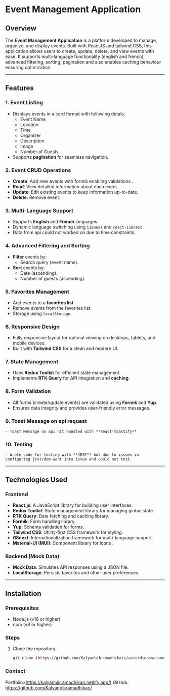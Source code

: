 # Event Management Application

## Overview

The **Event Management Application** is a platform developed to manage, organize, and display events. Built with ReactJS and tailwind CSS, this application allows users to create, update, delete, and view events with ease. It supports multi-language functionality (english and french), advanced filtering, sorting, pagination and also enables caching behaviour ensuring optimization.

---

## Features

### 1. **Event Listing**
   - Displays events in a card format with following detals:
     - Event Name
     - Location
     - Time
     - Organizer
     - Description
     - Image
     - Number of Guests
   - Supports **pagination** for seamless navigation.

### 2. **Event CRUD Operations**
   - **Create**: Add new events with formik enabling validations .
   - **Read**: View detailed information about each event.
   - **Update**: Edit existing events to keep information up-to-date.
   - **Delete**: Remove event.

### 3. **Multi-Language Support**
   - Supports **English** and **French** languages.
   - Dynamic language switching using `i18next` and `react-i18next`.
   - Data from api could not worked on due to time constraints.

### 4. **Advanced Filtering and Sorting**
   - **Filter** events by:
     - Search query (event name).
   - **Sort** events by:
     - Date (ascending).
     - Number of guests (ascending).

### 5. **Favorites Management**
   - Add events to a **favorites list**.
   - Remove events from the favorites list.
   - Storage using `localStorage`.

### 6. **Responsive Design**
   - Fully responsive layout for optimal viewing on desktops, tablets, and mobile devices.
   - Built with **Tailwind CSS** for a clean and modern UI.

### 7. **State Management**
   - Uses **Redux Toolkit** for efficient state management.
   - Implements **RTK Query** for API integration and **caching**.

### 8. **Form Validation**
   - All forms (create/update events) are validated using **Formik** and **Yup**.
   - Ensures data integrity and provides user-friendly error messages.
### 9. **Toast  Message on api request**
    - Toast Message on api hit handled with **react-toastify**
### 10. **Testing**
    - Wrote code for testing with **JEST** but due to issues in configuring jest/dom went into issue and could not test.
    
     

---

## Technologies Used

### Frontend
- **React.js**: A JavaScript library for building user interfaces.
- **Redux Toolkit**: State management library for managing global state.
- **RTK Query**: Data fetching and caching library.
- **Formik**: Form handling library.
- **Yup**: Schema validation for forms.
- **Tailwind CSS**: Utility-first CSS framework for styling.
- **i18next**: Internationalization framework for multi-language support.
- **Material-UI (MUI)**: Component library for icons .

### Backend (Mock Data)
- **Mock Data**: Simulates API responses using a JSON file.
- **LocalStorage**: Persists favorites and other user preferences.

---

## Installation

### Prerequisites
- Node.js (v16 or higher)
- npm (v8 or higher)

### Steps
1. Clone the repository:
   ```bash
   git clone (https://github.com/Kalyanbikramadhikari/asterdioassessment)

### Contact
Portfolio:(https://kalyanbikramadhikari.netlify.app/)
GitHub: https://github.com/Kalyanbikramadhikari/
